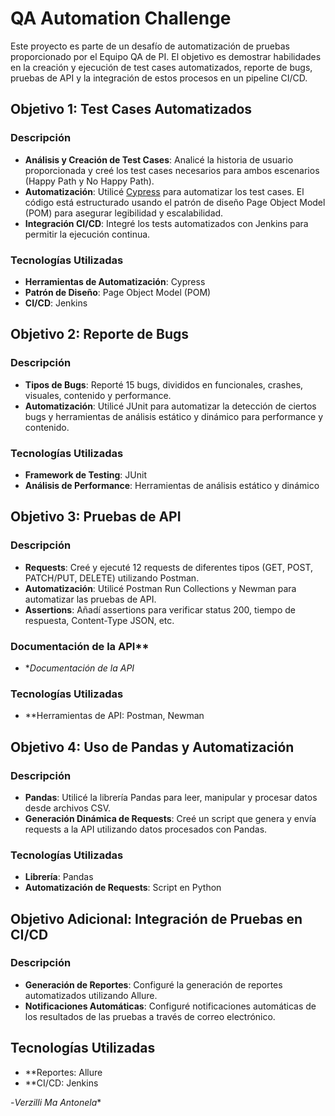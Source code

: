 # QA Automation Challenge

Este proyecto es parte de un desafío de automatización de pruebas proporcionado por el Equipo QA de PI. El objetivo es demostrar habilidades en la creación y ejecución de test cases automatizados, reporte de bugs, pruebas de API y la integración de estos procesos en un pipeline CI/CD.

## Objetivo 1: Test Cases Automatizados

### Descripción

- **Análisis y Creación de Test Cases**: Analicé la historia de usuario proporcionada y creé los test cases necesarios para ambos escenarios (Happy Path y No Happy Path).
- **Automatización**: Utilicé [Cypress](https://www.cypress.io/) para automatizar los test cases. El código está estructurado usando el patrón de diseño Page Object Model (POM) para asegurar legibilidad y escalabilidad.
- **Integración CI/CD**: Integré los tests automatizados con Jenkins para permitir la ejecución continua.

### Tecnologías Utilizadas

- **Herramientas de Automatización**: Cypress
- **Patrón de Diseño**: Page Object Model (POM)
- **CI/CD**: Jenkins

## Objetivo 2: Reporte de Bugs

### Descripción

- **Tipos de Bugs**: Reporté 15 bugs, divididos en funcionales, crashes, visuales, contenido y performance.
- **Automatización**: Utilicé JUnit para automatizar la detección de ciertos bugs y herramientas de análisis estático y dinámico para performance y contenido.

### Tecnologías Utilizadas
- **Framework de Testing**: JUnit
- **Análisis de Performance**: Herramientas de análisis estático y dinámico

## Objetivo 3: Pruebas de API

### Descripción

- **Requests**: Creé y ejecuté 12 requests de diferentes tipos (GET, POST, PATCH/PUT, DELETE) utilizando Postman.
- **Automatización**: Utilicé Postman Run Collections y Newman para automatizar las pruebas de API.
- **Assertions**: Añadí assertions para verificar status 200, tiempo de respuesta, Content-Type JSON, etc.
### Documentación de la API**
- **Documentación de la API*
### Tecnologías Utilizadas
- **Herramientas de API: Postman, Newman

## Objetivo 4: Uso de Pandas y Automatización

### Descripción

- **Pandas**: Utilicé la librería Pandas para leer, manipular y procesar datos desde archivos CSV.
- **Generación Dinámica de Requests**: Creé un script que genera y envía requests a la API utilizando datos procesados con Pandas.
### Tecnologías Utilizadas
- **Librería**: Pandas
- **Automatización de Requests**: Script en Python

## Objetivo Adicional: Integración de Pruebas en CI/CD

### Descripción

- **Generación de Reportes**: Configuré la generación de reportes automatizados utilizando Allure.
- **Notificaciones Automáticas**: Configuré notificaciones automáticas de los resultados de las pruebas a través de correo electrónico.
## Tecnologías Utilizadas
- **Reportes: Allure
- **CI/CD: Jenkins

-*Verzilli Ma Antonela**
